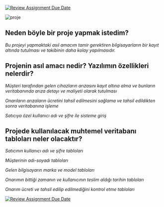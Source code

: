 [![Review Assignment Due Date](https://classroom.github.com/assets/deadline-readme-button-24ddc0f5d75046c5622901739e7c5dd533143b0c8e959d652212380cedb1ea36.svg)](https://classroom.github.com/a/uelKf0-p)



![proje](https://user-images.githubusercontent.com/101747487/236689166-468e96f5-be10-4106-b7e9-2b9ac8c3febd.png)

Neden böyle bir proje yapmak istedim?
-------------------------------------------------------------------
*Bu projeyi yapmaktaki asıl amacım tamir gerektiren bilgisayarların bir kayıt altında tutulması ve takibinin daha kolay yapılmasıdır.* 

Projenin asıl amacı nedir? Yazılımın özellikleri nelerdir?
-------------------------------------------------------------------
*Müşteri tarafından gelen cihazların arızasını kayıt altına alma ve bunların veritabanında arıza detayı ve maliyeti olarak tutulması*


*Onarıların arızaların ücretini tahsil edilmesini sağlama ve tahsil edildikten sonra veritabanına işleme*


*Satıcıya özel kullanıcı adı ve şifre ile sisteme giriş*

Projede kullanılacak muhtemel veritabanı tabloları neler olacaktır?
-------------------------------------------------------------------
*Satıcının kullanıcı adı ve şifre tabloları*


*Müşterinin adı-soyadı tabloları*


*Gelen bilgisayarın marka ve model tabloları*


*Onarımın bittiği zamanın ve kullanıcının teslim aldığı tarihin tabloları*


*Onarım ücreti ve tahsil edilip edilmediğini kontrol etme tabloları*



[![Review Assignment Due Date](https://classroom.github.com/assets/deadline-readme-button-8d59dc4de5201274e310e4c54b9627a8934c3b88527886e3b421487c677d23eb.svg)](https://classroom.github.com/a/uelKf0-p)
